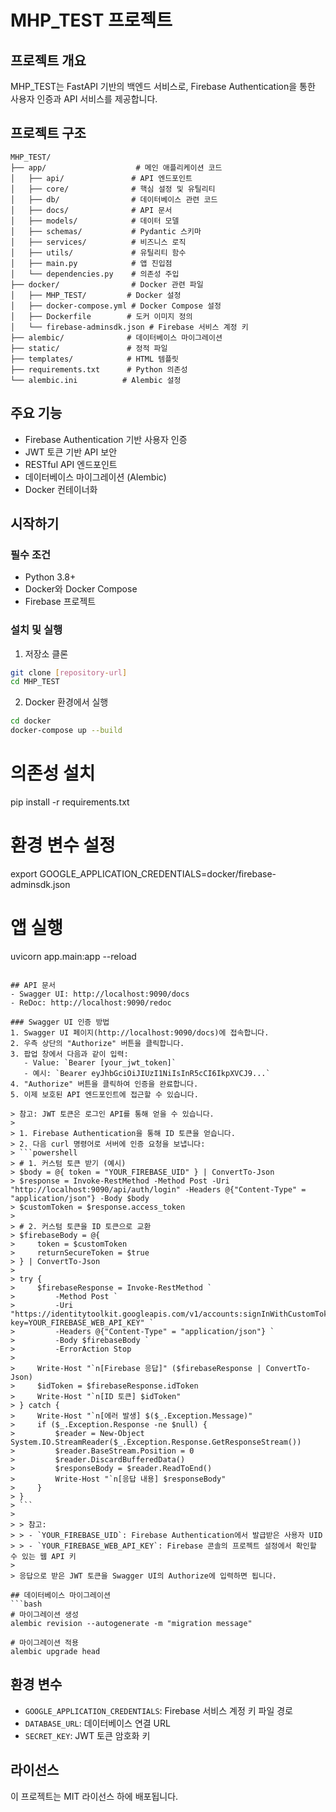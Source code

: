 # MHP_TEST 프로젝트

## 프로젝트 개요
MHP_TEST는 FastAPI 기반의 백엔드 서비스로, Firebase Authentication을 통한 사용자 인증과 API 서비스를 제공합니다.

## 프로젝트 구조
```
MHP_TEST/
├── app/                    # 메인 애플리케이션 코드
│   ├── api/               # API 엔드포인트
│   ├── core/              # 핵심 설정 및 유틸리티
│   ├── db/                # 데이터베이스 관련 코드
│   ├── docs/              # API 문서
│   ├── models/            # 데이터 모델
│   ├── schemas/           # Pydantic 스키마
│   ├── services/          # 비즈니스 로직
│   ├── utils/             # 유틸리티 함수
│   ├── main.py            # 앱 진입점
│   └── dependencies.py    # 의존성 주입
├── docker/                # Docker 관련 파일
│   ├── MHP_TEST/         # Docker 설정
│   ├── docker-compose.yml # Docker Compose 설정
│   ├── Dockerfile        # 도커 이미지 정의
│   └── firebase-adminsdk.json # Firebase 서비스 계정 키
├── alembic/              # 데이터베이스 마이그레이션
├── static/               # 정적 파일
├── templates/            # HTML 템플릿
├── requirements.txt      # Python 의존성
└── alembic.ini          # Alembic 설정
```

## 주요 기능
- Firebase Authentication 기반 사용자 인증
- JWT 토큰 기반 API 보안
- RESTful API 엔드포인트
- 데이터베이스 마이그레이션 (Alembic)
- Docker 컨테이너화

## 시작하기

### 필수 조건
- Python 3.8+
- Docker와 Docker Compose
- Firebase 프로젝트

### 설치 및 실행

1. 저장소 클론
```bash
git clone [repository-url]
cd MHP_TEST
```

2. Docker 환경에서 실행
```bash
cd docker
docker-compose up --build
```

# 의존성 설치
pip install -r requirements.txt

# 환경 변수 설정
export GOOGLE_APPLICATION_CREDENTIALS=docker/firebase-adminsdk.json

# 앱 실행
uvicorn app.main:app --reload
```

## API 문서
- Swagger UI: http://localhost:9090/docs
- ReDoc: http://localhost:9090/redoc

### Swagger UI 인증 방법
1. Swagger UI 페이지(http://localhost:9090/docs)에 접속합니다.
2. 우측 상단의 "Authorize" 버튼을 클릭합니다.
3. 팝업 창에서 다음과 같이 입력:
   - Value: `Bearer [your_jwt_token]`
   - 예시: `Bearer eyJhbGciOiJIUzI1NiIsInR5cCI6IkpXVCJ9...`
4. "Authorize" 버튼을 클릭하여 인증을 완료합니다.
5. 이제 보호된 API 엔드포인트에 접근할 수 있습니다.

> 참고: JWT 토큰은 로그인 API를 통해 얻을 수 있습니다.
> 
> 1. Firebase Authentication을 통해 ID 토큰을 얻습니다.
> 2. 다음 curl 명령어로 서버에 인증 요청을 보냅니다:
> ```powershell
> # 1. 커스텀 토큰 받기 (예시)
> $body = @{ token = "YOUR_FIREBASE_UID" } | ConvertTo-Json
> $response = Invoke-RestMethod -Method Post -Uri "http://localhost:9090/api/auth/login" -Headers @{"Content-Type" = "application/json"} -Body $body
> $customToken = $response.access_token
> 
> # 2. 커스텀 토큰을 ID 토큰으로 교환
> $firebaseBody = @{
>     token = $customToken
>     returnSecureToken = $true
> } | ConvertTo-Json
> 
> try {
>     $firebaseResponse = Invoke-RestMethod `
>         -Method Post `
>         -Uri "https://identitytoolkit.googleapis.com/v1/accounts:signInWithCustomToken?key=YOUR_FIREBASE_WEB_API_KEY" ` 
>         -Headers @{"Content-Type" = "application/json"} `
>         -Body $firebaseBody `
>         -ErrorAction Stop
> 
>     Write-Host "`n[Firebase 응답]" ($firebaseResponse | ConvertTo-Json)
>     $idToken = $firebaseResponse.idToken
>     Write-Host "`n[ID 토큰] $idToken"
> } catch {
>     Write-Host "`n[에러 발생] $($_.Exception.Message)"
>     if ($_.Exception.Response -ne $null) {
>         $reader = New-Object System.IO.StreamReader($_.Exception.Response.GetResponseStream())
>         $reader.BaseStream.Position = 0
>         $reader.DiscardBufferedData()
>         $responseBody = $reader.ReadToEnd()
>         Write-Host "`n[응답 내용] $responseBody"
>     }
> }
> ```
> 
> > 참고: 
> > - `YOUR_FIREBASE_UID`: Firebase Authentication에서 발급받은 사용자 UID
> > - `YOUR_FIREBASE_WEB_API_KEY`: Firebase 콘솔의 프로젝트 설정에서 확인할 수 있는 웹 API 키
> 
> 응답으로 받은 JWT 토큰을 Swagger UI의 Authorize에 입력하면 됩니다.

## 데이터베이스 마이그레이션
```bash
# 마이그레이션 생성
alembic revision --autogenerate -m "migration message"

# 마이그레이션 적용
alembic upgrade head
```
## 환경 변수
- `GOOGLE_APPLICATION_CREDENTIALS`: Firebase 서비스 계정 키 파일 경로
- `DATABASE_URL`: 데이터베이스 연결 URL
- `SECRET_KEY`: JWT 토큰 암호화 키

## 라이선스
이 프로젝트는 MIT 라이선스 하에 배포됩니다.
